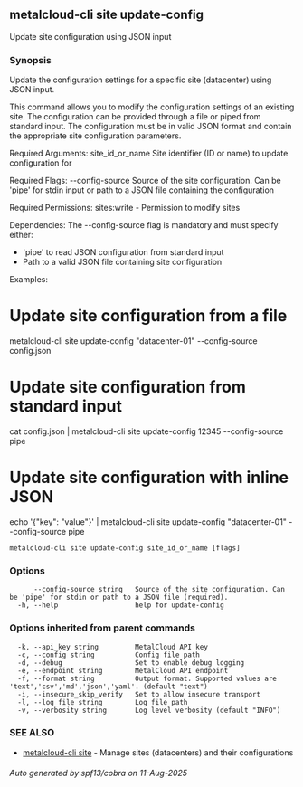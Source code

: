 ## metalcloud-cli site update-config

Update site configuration using JSON input

### Synopsis

Update the configuration settings for a specific site (datacenter) using JSON input.

This command allows you to modify the configuration settings of an existing site.
The configuration can be provided through a file or piped from standard input.
The configuration must be in valid JSON format and contain the appropriate
site configuration parameters.

Required Arguments:
  site_id_or_name    Site identifier (ID or name) to update configuration for

Required Flags:
  --config-source    Source of the site configuration. Can be 'pipe' for stdin input
                     or path to a JSON file containing the configuration

Required Permissions:
  sites:write - Permission to modify sites

Dependencies:
  The --config-source flag is mandatory and must specify either:
  - 'pipe' to read JSON configuration from standard input
  - Path to a valid JSON file containing site configuration

Examples:
  # Update site configuration from a file
  metalcloud-cli site update-config "datacenter-01" --config-source config.json

  # Update site configuration from standard input
  cat config.json | metalcloud-cli site update-config 12345 --config-source pipe

  # Update site configuration with inline JSON
  echo '{"key": "value"}' | metalcloud-cli site update-config "datacenter-01" --config-source pipe

```
metalcloud-cli site update-config site_id_or_name [flags]
```

### Options

```
      --config-source string   Source of the site configuration. Can be 'pipe' for stdin or path to a JSON file (required).
  -h, --help                   help for update-config
```

### Options inherited from parent commands

```
  -k, --api_key string         MetalCloud API key
  -c, --config string          Config file path
  -d, --debug                  Set to enable debug logging
  -e, --endpoint string        MetalCloud API endpoint
  -f, --format string          Output format. Supported values are 'text','csv','md','json','yaml'. (default "text")
  -i, --insecure_skip_verify   Set to allow insecure transport
  -l, --log_file string        Log file path
  -v, --verbosity string       Log level verbosity (default "INFO")
```

### SEE ALSO

* [metalcloud-cli site](metalcloud-cli_site.md)	 - Manage sites (datacenters) and their configurations

###### Auto generated by spf13/cobra on 11-Aug-2025
